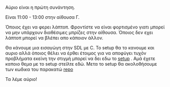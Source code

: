﻿Αύριο είναι η πρώτη συνάντηση.

Είναι 11:00 - 13:00 στην αίθουσα Γ.

Όποιος έχει να φερει λάπτοπ. Φροντίστε να είναι φορτισμένο γιατι μπορεί να μην υπάρχουν διαθέσιμες μπρίζες στην αίθουσα. Όποιος δεν εχει λάπτοπ μπορεί να βλέπει απο κάποιον άλλον.

Θα κάνουμε μια εισαγώγη στην SDL με C. Το setup θα το κανουμε και αυριο αλλά όποιος θέλει να έρθει έτοιμος για να αποφύγει τυχόν προβλήματα εκείνη την στιγμή μπορεί να δει εδω το [setup](<https://www.notion.so/Setup-1454a95ddd8680ff9a6ec77d305b015b?pvs=21>) . Αμά έχετε καποιο θεμα με το setup στείλτε εδώ. Μετα το setup θα ακολοθήσουμε των κωδικα του παρακατώ [repo](<https://codeberg.org/petros_katiforis/c_sdl_tutorial/src/branch/main/intro.md>)

Τα λέμε αύριο!
